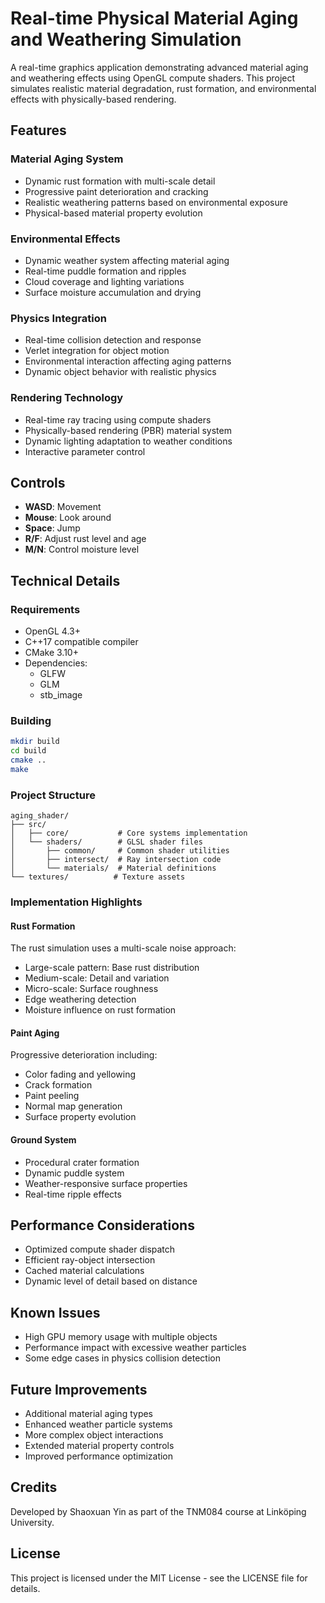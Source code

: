 # Real-time Physical Material Aging and Weathering Simulation

A real-time graphics application demonstrating advanced material aging and weathering effects using OpenGL compute shaders. This project simulates realistic material degradation, rust formation, and environmental effects with physically-based rendering.

## Features

### Material Aging System
- Dynamic rust formation with multi-scale detail
- Progressive paint deterioration and cracking
- Realistic weathering patterns based on environmental exposure
- Physical-based material property evolution

### Environmental Effects
- Dynamic weather system affecting material aging
- Real-time puddle formation and ripples
- Cloud coverage and lighting variations
- Surface moisture accumulation and drying

### Physics Integration
- Real-time collision detection and response
- Verlet integration for object motion
- Environmental interaction affecting aging patterns
- Dynamic object behavior with realistic physics

### Rendering Technology
- Real-time ray tracing using compute shaders
- Physically-based rendering (PBR) material system
- Dynamic lighting adaptation to weather conditions
- Interactive parameter control

## Controls

- **WASD**: Movement
- **Mouse**: Look around
- **Space**: Jump
- **R/F**: Adjust rust level and age
- **M/N**: Control moisture level

## Technical Details

### Requirements
- OpenGL 4.3+
- C++17 compatible compiler
- CMake 3.10+
- Dependencies:
  - GLFW
  - GLM
  - stb_image

### Building

```bash
mkdir build
cd build
cmake ..
make
```

### Project Structure

```
aging_shader/
├── src/
│   ├── core/           # Core systems implementation
│   └── shaders/        # GLSL shader files
│       ├── common/     # Common shader utilities
│       ├── intersect/  # Ray intersection code
│       └── materials/  # Material definitions
└── textures/          # Texture assets
```

### Implementation Highlights

#### Rust Formation
The rust simulation uses a multi-scale noise approach:
- Large-scale pattern: Base rust distribution
- Medium-scale: Detail and variation
- Micro-scale: Surface roughness
- Edge weathering detection
- Moisture influence on rust formation

#### Paint Aging
Progressive deterioration including:
- Color fading and yellowing
- Crack formation
- Paint peeling
- Normal map generation
- Surface property evolution

#### Ground System
- Procedural crater formation
- Dynamic puddle system
- Weather-responsive surface properties
- Real-time ripple effects

## Performance Considerations

- Optimized compute shader dispatch
- Efficient ray-object intersection
- Cached material calculations
- Dynamic level of detail based on distance

## Known Issues

- High GPU memory usage with multiple objects
- Performance impact with excessive weather particles
- Some edge cases in physics collision detection

## Future Improvements

- Additional material aging types
- Enhanced weather particle systems
- More complex object interactions
- Extended material property controls
- Improved performance optimization

## Credits

Developed by Shaoxuan Yin as part of the TNM084 course at Linköping University.

## License

This project is licensed under the MIT License - see the LICENSE file for details.
